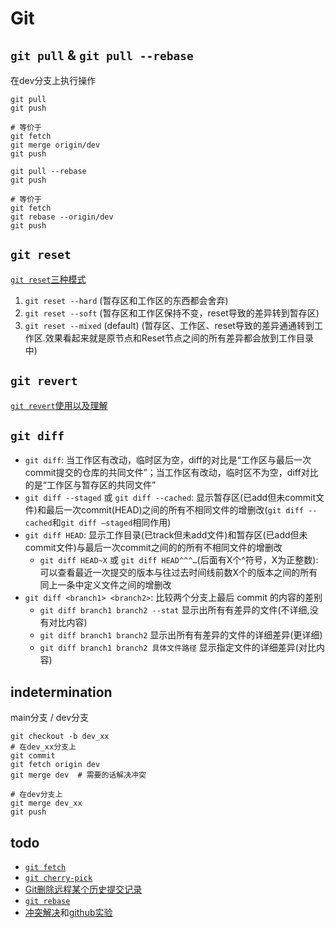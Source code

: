 # Git

## `git pull` & `git pull --rebase`

在dev分支上执行操作

```
git pull
git push

# 等价于
git fetch
git merge origin/dev
git push
```

```
git pull --rebase
git push

# 等价于
git fetch
git rebase --origin/dev
git push
```

## `git reset`

[`git reset`三种模式](https://www.jianshu.com/p/c2ec5f06cf1a)

1. `git reset --hard` (暂存区和工作区的东西都会舍弃)
2. `git reset --soft` (暂存区和工作区保持不变，reset导致的差异转到暂存区)
3. `git reset --mixed` (default) (暂存区、工作区、reset导致的差异通通转到工作区.效果看起来就是原节点和Reset节点之间的所有差异都会放到工作目录中)

## `git revert`

[`git revert`使用以及理解](https://blog.csdn.net/allanGold/article/details/111372750)

## `git diff`

- `git diff`: 当工作区有改动，临时区为空，diff的对比是“工作区与最后一次commit提交的仓库的共同文件”；当工作区有改动，临时区不为空，diff对比的是“工作区与暂存区的共同文件”
- `git diff --staged` 或 `git diff --cached`: 显示暂存区(已add但未commit文件)和最后一次commit(HEAD)之间的所有不相同文件的增删改(`git diff --cached`和`git diff –staged`相同作用)
- `git diff HEAD`: 显示工作目录(已track但未add文件)和暂存区(已add但未commit文件)与最后一次commit之间的的所有不相同文件的增删改
  - `git diff HEAD~X` 或 `git diff HEAD^^^…`(后面有X个^符号，X为正整数):可以查看最近一次提交的版本与往过去时间线前数X个的版本之间的所有同上一条中定义文件之间的增删改
- `git diff <branch1> <branch2>`: 比较两个分支上最后 commit 的内容的差别
  - `git diff branch1 branch2 --stat`    显示出所有有差异的文件(不详细,没有对比内容)
  - `git diff branch1 branch2`              显示出所有有差异的文件的详细差异(更详细)
  - `git diff branch1 branch2 具体文件路径` 显示指定文件的详细差异(对比内容)

## indetermination

main分支 / dev分支

```
git checkout -b dev_xx
# 在dev_xx分支上
git commit
git fetch origin dev
git merge dev  # 需要的话解决冲突

# 在dev分支上
git merge dev_xx
git push
```

## todo

- [`git fetch`](https://www.yiibai.com/git/git_fetch.html)
- [`git cherry-pick`](https://www.ruanyifeng.com/blog/2020/04/git-cherry-pick.html)
- [Git删除远程某个历史提交记录](https://www.jianshu.com/p/18b5cbc3e702)
- [`git rebase`](https://lvan-zhang.blog.csdn.net/article/details/128848133?spm=1001.2101.3001.6650.2&utm_medium=distribute.pc_relevant.none-task-blog-2%7Edefault%7ECTRLIST%7ERate-2-128848133-blog-106479779.235%5Ev43%5Epc_blog_bottom_relevance_base9&depth_1-utm_source=distribute.pc_relevant.none-task-blog-2%7Edefault%7ECTRLIST%7ERate-2-128848133-blog-106479779.235%5Ev43%5Epc_blog_bottom_relevance_base9&utm_relevant_index=1)
- [冲突解决](https://www.kingname.info/2020/09/13/how-to-reslove-conflict/)和[github实验](https://learn.microsoft.com/zh-cn/training/modules/resolve-merge-conflicts-github/?WT.mc_id=DT-MVP-5003916)